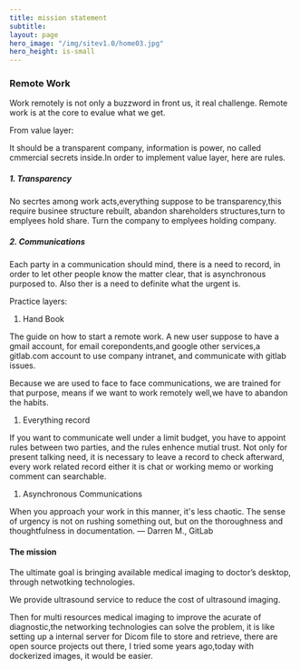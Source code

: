 ```yaml
---
title: mission statement
subtitle: 
layout: page
hero_image: "/img/sitev1.0/home03.jpg"
hero_height: is-small
---
```

### Remote Work

Work remotely is not only a buzzword in front us, it real challenge. Remote work is at the core to evalue what we get.

From value layer:

It should be a transparent company, information is power, no called cmmercial secrets inside.In order to implement value layer, here are rules.

##### 1. Transparency

No secrtes among work acts,everything suppose to be transparency,this require businee structure rebuilt, abandon shareholders structures,turn to emplyees hold share. Turn the company to emplyees holding company.

##### 2. Communications

Each party in a communication should mind, there is a need to record, in order to let other people know the matter clear, that is asynchronous purposed to. Also ther is a need to definite what the urgent is. 

Practice layers:

1. Hand Book

The guide on how to start a remote work. A new user suppose to have a gmail account, for email corepondents,and google other services,a gitlab.com account to use company intranet, and communicate with gitlab issues.

Because we are used to face to face communications, we are trained for that purpose, means if we want to work remotely well,we have to abandon the habits. 

1. Everything record

If you want to communicate well under a limit budget, you have to appoint rules between two parties, and the rules enhence mutial trust. Not only for present talking need, it is necessary to leave a record to check afterward, every work related record either it is chat or working memo or working comment can searchable.

1. Asynchronous Communications

When you approach your work in this manner, it's less chaotic. The sense of urgency is not on rushing something out, but on the thoroughness and thoughtfulness in documentation. — Darren M., GitLab

#### The mission

The ultimate goal is bringing available medical imaging to doctor’s desktop, through netwotking technologies.

We provide ultrasound service to reduce the cost of ultrasound imaging.

Then for multi resources medical imaging to improve the acurate of diagnostic,the networking technologies can solve the problem, it is like setting up a internal server for Dicom file to store and retrieve, there are open source projects out there, I tried some years ago,today with dockerized images, it would be easier. 
